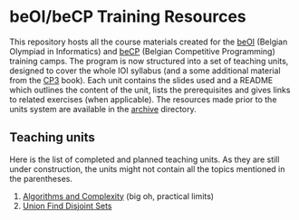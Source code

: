 # beOI/beCP Training Resources
This repository hosts all the course materials created for the [beOI](http://beoi.be-oi.be/) (Belgian Olympiad in Informatics) and [beCP](http://becp.be-oi.be/) (Belgian Competitive Programming) training camps.
The program is now structured into a set of teaching units, designed to cover the whole IOI syllabus (and a some additional material from the [CP3](http://cpbook.net/) book). Each unit contains the slides used and a README which outlines the content of the unit, lists the prerequisites and gives links to related exercises (when applicable).
The resources made prior to the units system are available in the [archive](archive) directory.
## Teaching units
Here is the list of completed and planned teaching units. As they are still under construction, the units might not contain all the topics mentioned in the parentheses.
1. [Algorithms and Complexity](01-complexity) (big oh, practical limits)
7. [Union Find Disjoint Sets](07-union-find)
